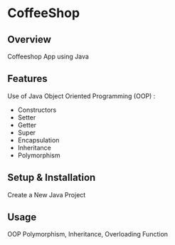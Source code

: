# CoffeeShop

## Overview
Coffeeshop App using Java

## Features
Use of Java Object Oriented Programming (OOP) :
- Constructors
- Setter
- Getter
- Super
- Encapsulation
- Inheritance
- Polymorphism


## Setup & Installation 
Create a New Java Project

## Usage
OOP Polymorphism, Inheritance, Overloading Function

